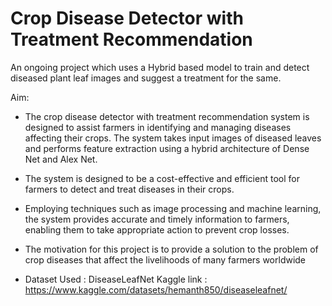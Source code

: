 # Crop Disease Detector with Treatment Recommendation
An ongoing project which uses a Hybrid based model to train and detect diseased plant leaf images and suggest a treatment for the same.

Aim:

- The crop disease detector with treatment recommendation system is designed to assist farmers in identifying and managing diseases affecting their crops. The system takes input images of diseased leaves and performs feature extraction using a hybrid architecture of Dense Net and Alex Net.

- The system is designed to be a cost-effective and efficient tool for farmers to detect and treat diseases in their crops.

- Employing techniques such as image processing and machine learning, the system provides accurate and timely information to farmers, enabling them to take appropriate action to prevent crop losses.

- The motivation for this project is to provide a solution to the problem of crop diseases that affect the livelihoods of many farmers worldwide

- Dataset Used : DiseaseLeafNet
  Kaggle link : https://www.kaggle.com/datasets/hemanth850/diseaseleafnet/

